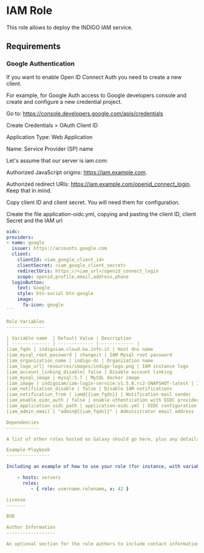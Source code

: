 IAM Role
=========

This role allows to deploy the INDIGO IAM service.

Requirements
------------

### Google Authentication
If you want to enable Open ID Connect Auth you need to create a new client.

For example, for Google Auth access to Google developers console and create and configure a new credential project.

Go to: https://console.developers.google.com/apis/credentials

Create Credentials > OAuth Client ID

Application Type: Web Application

Name: Service Provider (SP) name

Let's assume that our server is iam.com:

Authorized JavaScript origins: https://iam.example.com.

Authorized redirect URIs: https://iam.example.com/openid_connect_login. Keep that in mind.

Copy client ID and client secret. You will need them for configuration.

Create the file application-oidc.yml, copying and pasting the client ID, client Secret and the IAM url

````yaml
oidc:
providers:
- name: google
  issuer: https://accounts.google.com
  client:
    clientId: <iam_google_client_id>
    clientSecret: <iam_google_client_secret>
    redirectUris: https://<iam_url>/openid_connect_login
    scope: openid,profile,email,address,phone
  loginButton:
    text: Google
    style: btn-social btn-google
    image:
      fa-icon: google
```

Role Variables
--------------

| Variable name  | Default Value | Description
| -------------- | ------------- |------------- |
|iam_fqdn | indigoiam.cloud.ba.infn.it | Host dns name
|iam_mysql_root_password | changeit | IAM Mysql root password
|iam_organization_name | indigo-dc | Organization name
|iam_logo_url| resources/images/indigo-logo.png | IAM instance logo
|iam_account_linking_disable| false | Disable account linking
|iam_mysql_image | mysql:5.7 | MySQL docker image
|iam_image | indigoiam/iam-login-service:v1.5.0.rc2-SNAPSHOT-latest | IAM Docker image
|iam_notification_disable | false | Disable IAM notifications
|iam_notification_from | iam@{{iam_fqdn}} | Notification mail sender
|iam_enable_oidc_auth | false | enable uthentication with OIDC provider
|iam_application_oidc_path | application-oidc.yml | OIDC configuration file
|iam_admin_email | "admin@{{iam_fqdn}}" | Administrator email address

Dependencies
------------

A list of other roles hosted on Galaxy should go here, plus any details in regards to parameters that may need to be set for other roles, or variables that are used from other roles.

Example Playbook
----------------

Including an example of how to use your role (for instance, with variables passed in as parameters) is always nice for users too:

    - hosts: servers
      roles:
         - { role: username.rolename, x: 42 }

License
-------

BSD

Author Information
------------------

An optional section for the role authors to include contact information, or a website (HTML is not allowed).
